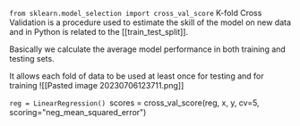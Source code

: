 ``from sklearn.model_selection import cross_val_score``
K-fold Cross Validation is a procedure used to estimate the skill of the model on new data and in Python is related to the [[train_test_split]].

Basically we calculate the average model performance in both training and testing sets.

It allows each fold of data to be used at least once for testing and for training
![[Pasted image 20230706123711.png]]



``reg = LinearRegression()
``scores = cross_val_score(reg, x, y, cv=5, scoring="neg_mean_squared_error")